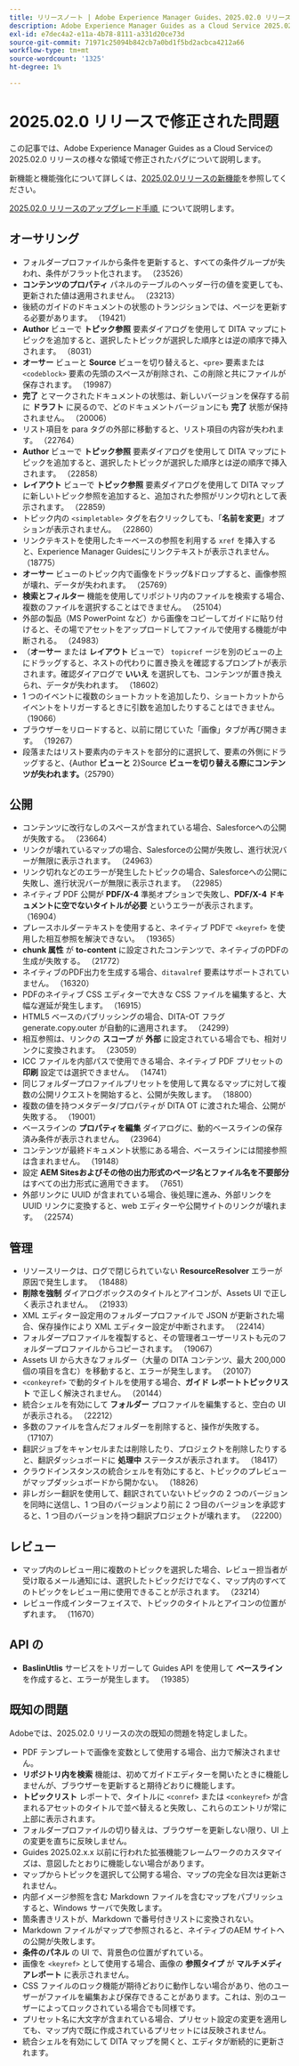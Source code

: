 ```yaml
---
title: リリースノート | Adobe Experience Manager Guides、2025.02.0 リリースの問題を修正しました
description: Adobe Experience Manager Guides as a Cloud Service 2025.02.0 リリースのバグ修正について説明します。
exl-id: e7dec4a2-e11a-4b78-8111-a331d20ce73d
source-git-commit: 71971c25094b842cb7a0bd1f5bd2acbca4212a66
workflow-type: tm+mt
source-wordcount: '1325'
ht-degree: 1%

---
```


# 2025.02.0 リリースで修正された問題

この記事では、Adobe Experience Manager Guides as a Cloud Serviceの 2025.02.0 リリースの様々な領域で修正されたバグについて説明します。

新機能と機能強化について詳しくは、[&#x200B; 2025.02.0リリースの新機能](whats-new-2025-02-0.md)を参照してください。

[2025.02.0 リリースのアップグレード手順 &#x200B;](upgrade-instructions-2025-02-0.md) について説明します。


## オーサリング

- フォルダープロファイルから条件を更新すると、すべての条件グループが失われ、条件がフラット化されます。 （23526）
- **コンテンツのプロパティ** パネルのテーブルのヘッダー行の値を変更しても、更新された値は適用されません。 （23213）
- 後続のガイドのドキュメントの状態のトランジションでは、ページを更新する必要があります。 （19421）
- **Author** ビューで **トピック参照** 要素ダイアログを使用して DITA マップにトピックを追加すると、選択したトピックが選択した順序とは逆の順序で挿入されます。 （8031）
- **オーサー** ビューと **Source** ビューを切り替えると、`<pre>` 要素または `<codeblock>` 要素の先頭のスペースが削除され、この削除と共にファイルが保存されます。 （19987）
- **完了** とマークされたドキュメントの状態は、新しいバージョンを保存する前に **ドラフト** に戻るので、どのドキュメントバージョンにも **完了** 状態が保持されません。 （20006）
- リスト項目を para タグの外部に移動すると、リスト項目の内容が失われます。 （22764）
- **Author** ビューで **トピック参照** 要素ダイアログを使用して DITA マップにトピックを追加すると、選択したトピックが選択した順序とは逆の順序で挿入されます。 （22858）
- **レイアウト** ビューで **トピック参照** 要素ダイアログを使用して DITA マップに新しいトピック参照を追加すると、追加された参照がリンク切れとして表示されます。 （22859）
- トピック内の `<simpletable>` タグを右クリックしても、「**名前を変更**」オプションが表示されません。 （22860）
- リンクテキストを使用したキーベースの参照を利用する `xref` を挿入すると、Experience Manager Guidesにリンクテキストが表示されません。 （18775）
- **オーサー** ビューのトピック内で画像をドラッグ&amp;ドロップすると、画像参照が壊れ、データが失われます。 （25769）
- **検索とフィルター** 機能を使用してリポジトリ内のファイルを検索する場合、複数のファイルを選択することはできません。 （25104）
- 外部の製品（MS PowerPoint など）から画像をコピーしてガイドに貼り付けると、その場でアセットをアップロードしてファイルで使用する機能が中断される。 （24983）
- （**オーサー** または **レイアウト** ビューで） `topicref` ージを別のビューの上にドラッグすると、ネストの代わりに置き換えを確認するプロンプトが表示されます。確認ダイアログで **いいえ** を選択しても、コンテンツが置き換えられ、データが失われます。 （18602）
- 1 つのイベントに複数のショートカットを追加したり、ショートカットからイベントをトリガーするときに引数を追加したりすることはできません。 （19066）
- ブラウザーをリロードすると、以前に閉じていた「画像」タブが再び開きます。 （19267）
- 段落またはリスト要素内のテキストを部分的に選択して、要素の外側にドラッグすると、{Author **ビューと** 2}Source **ビューを切り替える際にコンテンツが失われます。**（25790）

## 公開

- コンテンツに改行なしのスペースが含まれている場合、Salesforceへの公開が失敗する。 （23664）
- リンクが壊れているマップの場合、Salesforceの公開が失敗し、進行状況バーが無限に表示されます。 （24963）
- リンク切れなどのエラーが発生したトピックの場合、Salesforceへの公開に失敗し、進行状況バーが無限に表示されます。 （22985）
- ネイティブ PDF 公開が **PDF/X-4** 準拠オプションで失敗し、**PDF/X-4 ドキュメントに空でないタイトルが必要** というエラーが表示されます。 （16904）
- プレースホルダーテキストを使用すると、ネイティブ PDFで `<keyref>` を使用した相互参照を解決できない。 （19365）
- **chunk 属性** が **to-content** に設定されたコンテンツで、ネイティブのPDFの生成が失敗する。 （21772）
- ネイティブのPDF出力を生成する場合、`ditavalref` 要素はサポートされていません。 （16320）
- PDFのネイティブ CSS エディターで大きな CSS ファイルを編集すると、大幅な遅延が発生します。 （16915）
- HTML5 ベースのパブリッシングの場合、DITA-OT フラグ generate.copy.outer が自動的に適用されます。 （24299）
- 相互参照は、リンクの **スコープ** が **外部** に設定されている場合でも、相対リンクに変換されます。 （23059）
- ICC ファイルを内部パスで使用できる場合、ネイティブ PDF プリセットの **印刷** 設定では選択できません。 （14741）
- 同じフォルダープロファイルプリセットを使用して異なるマップに対して複数の公開リクエストを開始すると、公開が失敗します。 （18800）
- 複数の値を持つメタデータ/プロパティが DITA OT に渡された場合、公開が失敗する。 （19001）
- ベースラインの **プロパティを編集** ダイアログに、動的ベースラインの保存済み条件が表示されません。  （23964）
- コンテンツが最終ドキュメント状態にある場合、ベースラインには間接参照は含まれません。 （19148）
- 設定 **AEM Sitesおよびその他の出力形式のページ名とファイル名を不要部分** はすべての出力形式に適用できます。 （7651）
- 外部リンクに UUID が含まれている場合、後処理に進み、外部リンクを UUID リンクに変換すると、web エディターや公開サイトのリンクが壊れます。 （22574）


## 管理

- リソースリークは、ログで閉じられていない **ResourceResolver** エラーが原因で発生します。 （18488）
- **削除を強制** ダイアログボックスのタイトルとアイコンが、Assets UI で正しく表示されません。 （21933）
- XML エディター設定用のフォルダープロファイルで JSON が更新された場合、保存操作により XML エディター設定が中断されます。 （22414）
- フォルダープロファイルを複製すると、その管理者ユーザーリストも元のフォルダープロファイルからコピーされます。 （19067）
- Assets UI から大きなフォルダー（大量の DITA コンテンツ、最大 200,000 個の項目を含む）を移動すると、エラーが発生します。 （20107）
- `<conkeyref>` で動的タイトルを使用する場合、**ガイド レポートトピックリスト** で正しく解決されません。 （20144）
- 統合シェルを有効にして **フォルダー** プロファイルを編集すると、空白の UI が表示される。 （22212）
- 多数のファイルを含んだフォルダーを削除すると、操作が失敗する。 （17107）
- 翻訳ジョブをキャンセルまたは削除したり、プロジェクトを削除したりすると、翻訳ダッシュボードに **処理中** ステータスが表示されます。 （18417）
- クラウドインスタンスの統合シェルを有効にすると、トピックのプレビューがマップダッシュボードから開かない。 （18826）
- 非レガシー翻訳を使用して、翻訳されていないトピックの 2 つのバージョンを同時に送信し、1 つ目のバージョンより前に 2 つ目のバージョンを承認すると、1 つ目のバージョンを持つ翻訳プロジェクトが壊れます。 （22200）


## レビュー

- マップ内のレビュー用に複数のトピックを選択した場合、レビュー担当者が受け取るメール通知には、選択したトピックだけでなく、マップ内のすべてのトピックをレビュー用に使用できることが示されます。 （23214）
- レビュー作成インターフェイスで、トピックのタイトルとアイコンの位置がずれます。 （11670）


## API の

- **BaslinUtlis** サービスをトリガーして Guides API を使用して **ベースライン** を作成すると、エラーが発生します。 （19385）

## 既知の問題

Adobeでは、2025.02.0 リリースの次の既知の問題を特定しました。

- PDF テンプレートで画像を変数として使用する場合、出力で解決されません。
- **リポジトリ内を検索** 機能は、初めてガイドエディターを開いたときに機能しませんが、ブラウザーを更新すると期待どおりに機能します。
- **トピックリスト** レポートで、タイトルに `<conref>` または `<conkeyref>` が含まれるアセットのタイトルで並べ替えると失敗し、これらのエントリが常に上部に表示されます。
- フォルダープロファイルの切り替えは、ブラウザーを更新しない限り、UI 上の変更を直ちに反映しません。
- Guides 2025.02.x.x 以前に行われた拡張機能フレームワークのカスタマイズは、意図したとおりに機能しない場合があります。
- マップからトピックを選択して公開する場合、マップの完全な目次は更新されません。
- 内部イメージ参照を含む Markdown ファイルを含むマップをパブリッシュすると、Windows サーバで失敗します。
- 箇条書きリストが、Markdown で番号付きリストに変換されない。
- Markdown ファイルがマップで参照されると、ネイティブのAEM サイトへの公開が失敗します。
- **条件のパネル** の UI で、背景色の位置がずれている。
- 画像を `<keyref>` として使用する場合、画像の **参照タイプ** が **マルチメディアレポート** に表示されません。
- CSS ファイルのロック機能が期待どおりに動作しない場合があり、他のユーザーがファイルを編集および保存できることがあります。これは、別のユーザーによってロックされている場合でも同様です。
- プリセット名に大文字が含まれている場合、プリセット設定の変更を適用しても、マップ内で既に作成されているプリセットには反映されません。
- 統合シェルを有効にして DITA マップを開くと、エディタが断続的に更新されます。
